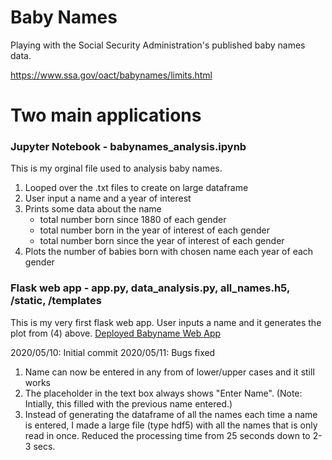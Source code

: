 # Baby Names
Playing with the Social Security Administration's published baby names data. 

https://www.ssa.gov/oact/babynames/limits.html

# Two main applications

### Jupyter Notebook - babynames_analysis.ipynb
This is my orginal file used to analysis baby names. 
1) Looped over the .txt files to create on large dataframe
2) User input a name and a year of interest
3) Prints some data about the name
    - total number born since 1880 of each gender
    - total number born in the year of interest of each gender
    - total number born since the year of interest of each gender
4) Plots the number of babies born with chosen name each year of each gender

### Flask web app - app.py, data_analysis.py, all_names.h5, /static, /templates
This is my very first flask web app. User inputs a name and it generates the plot from (4) above.
[Deployed Babyname Web App](http://bonitobird.pythonanywhere.com)


2020/05/10: Initial commit
2020/05/11: Bugs fixed
1) Name can now be entered in any from of lower/upper cases and it still works
2) The placeholder in the text box always shows "Enter Name". (Note: Intially, this filled with the previous name entered.)
3) Instead of generating the dataframe of all the names each time a name is entered, I made a large file (type hdf5) with all the names that is only read in once. Reduced the processing time from 25 seconds down to 2-3 secs.
